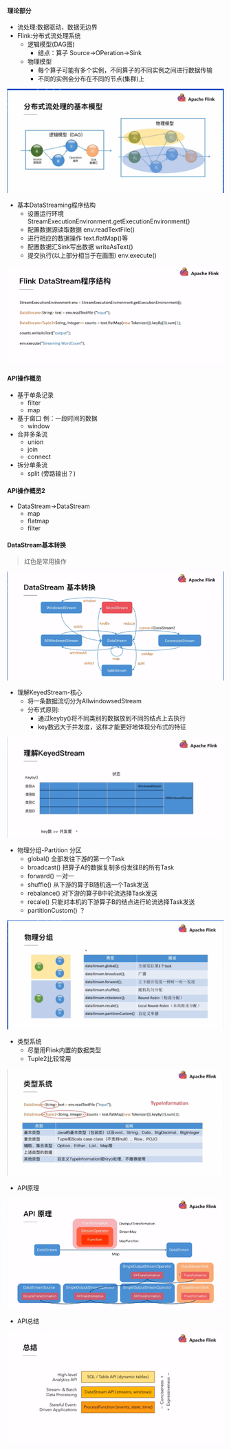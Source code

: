 #### 理论部分
+ 流处理:数据驱动，数据无边界
+ Flink:分布式流处理系统
    + 逻辑模型(DAG图)
        - 结点：算子   Source->OPeration->Sink
    + 物理模型
        - 每个算子可能有多个实例，不同算子的不同实例之间进行数据传输
        - 不同的实例会分布在不同的节点(集群)上

![](images/2019-10-04-22-22-58.png)
+ 基本DataStreaming程序结构
    - 设置运行环境 StreamExecutionEnvironment.getExecutionEnvironment()
    - 配置数据源读取数据 env.readTextFile()
    - 进行相应的数据操作 text.flatMap()等
    - 配置数据汇Sink写出数据 writeAsText()
    - 提交执行(以上部分相当于在画图) env.execute()
    
![](images/2019-10-04-22-47-17.png)

#### API操作概览
+ 基于单条记录
    - filter
    - map 
+ 基于窗口 例：一段时间的数据
    - window
+ 合并多条流
    - union
    - join
    - connect
+ 拆分单条流
    - split (旁路输出？)

#### API操作概览2
+ DataStream->DataStream
    - map
    - flatmap
    - filter

#### DataStream基本转换

> 红色是常用操作

![](images/2019-10-04-22-57-47.png)

+ 理解KeyedStream-核心
    - 将一条数据流切分为AllwindowsedStream
    - 分布式原则:
        + 通过keyby()将不同类别的数据放到不同的结点上去执行
        + key数远大于并发度，这样才能更好地体现分布式的特征

![](images/2019-10-05-09-52-43.png)

+ 物理分组-Partition 分区
    - global() 全部发往下游的第一个Task
    - broadcast() 把算子A的数据复制多份发往B的所有Task
    - forward() 一对一
    - shuffle() 从下游的算子B随机选一个Task发送
    - rebalance() 对下游的算子B中轮流选择Task发送
    - recale() 只能对本机的下游算子B的结点进行轮流选择Task发送
    - partitionCustom() ？

![](images/2019-10-05-09-56-50.png)

+ 类型系统
    - 尽量用Flink内置的数据类型
    - Tuple2比较常用

![](images/2019-10-05-10-02-57.png)

+ API原理

![](images/2019-10-05-10-16-24.png)

+ API总结

![](images/2019-10-05-10-15-50.png)